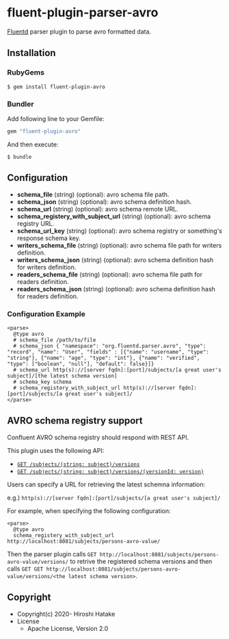 # fluent-plugin-parser-avro

[Fluentd](https://fluentd.org/) parser plugin to parse avro formatted data.

## Installation

### RubyGems

```
$ gem install fluent-plugin-avro
```

### Bundler

Add following line to your Gemfile:

```ruby
gem "fluent-plugin-avro"
```

And then execute:

```
$ bundle
```

## Configuration

* **schema_file** (string) (optional): avro schema file path.
* **schema_json** (string) (optional): avro schema definition hash.
* **schema_url** (string) (optional): avro schema remote URL.
* **schema_registery_with_subject_url** (string) (optional): avro schema registry URL.
* **schema_url_key** (string) (optional): avro schema registry or something's response schema key.
* **writers_schema_file** (string) (optional): avro schema file path for writers definition.
* **writers_schema_json** (string) (optional): avro schema definition hash for writers definition.
* **readers_schema_file** (string) (optional): avro schema file path for readers definition.
* **readers_schema_json** (string) (optional): avro schema definition hash for readers definition.

### Configuration Example

```aconf
<parse>
  @type avro
  # schema_file /path/to/file
  # schema_json { "namespace": "org.fluentd.parser.avro", "type": "record", "name": "User", "fields" : [{"name": "username", "type": "string"}, {"name": "age", "type": "int"}, {"name": "verified", "type": ["boolean", "null"], "default": false}]}
  # schema_url http(s)://[server fqdn]:[port]/subjects/[a great user's subject]/[the latest schema version]
  # schema_key schema
  # schema_registery_with_subject_url http(s)://[server fqdn]:[port]/subjects/[a great user's subject]/
</parse>
```

## AVRO schema registry support

Confluent AVRO schema registry should respond with REST API.

This plugin uses the following API:

* [`GET /subjects/(string: subject)/versions`](https://docs.confluent.io/current/schema-registry/develop/api.html#get--subjects-(string-%20subject)-versions)
* [`GET /subjects/(string: subject)/versions/(versionId: version)`](https://docs.confluent.io/current/schema-registry/develop/api.html#get--subjects-(string-%20subject)-versions)

Users can specify a URL for retrieving the latest schemna information:

e.g.) `http(s)://[server fqdn]:[port]/subjects/[a great user's subject]/`

For example, when specifying the following configuration:

```
<parse>
  @type avro
  schema_registery_with_subject_url http://localhost:8081/subjects/persons-avro-value/
```

Then the parser plugin calls `GET http://localhost:8081/subjects/persons-avro-value/versions/` to retrive the registered schema versions and then calls `GET GET http://localhost:8081/subjects/persons-avro-value/versions/<the latest schema version>`.

## Copyright

* Copyright(c) 2020- Hiroshi Hatake
* License
  * Apache License, Version 2.0
